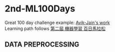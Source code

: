 # 2nd-ML100Days
Great 100 day challenge example: [Avik-Jain's work](https://github.com/Avik-Jain/100-Days-Of-ML-Code)  
Learning path follows [第二屆 機器學習 百日馬拉松](https://ai100-2.cupoy.com/)

## DATA PREPROCESSING 



